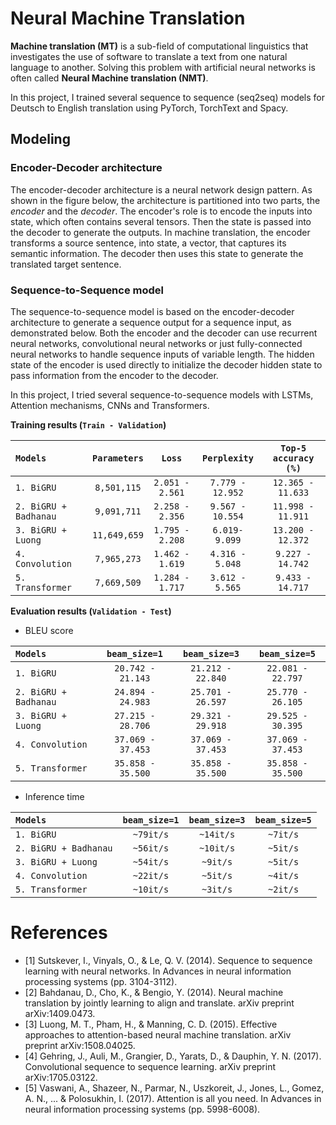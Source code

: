 # Neural Machine Translation

**Machine translation (MT)** is a sub-field of computational linguistics that investigates the use of software to translate a text from one natural language to another. Solving this problem with artificial neural networks is often called **Neural Machine translation (NMT)**.

In this project, I trained several sequence to sequence (seq2seq) models for Deutsch to English translation using PyTorch, TorchText and Spacy.

## Modeling

### Encoder-Decoder architecture

The encoder-decoder architecture is a neural network design pattern. As shown in the figure below, the architecture is partitioned into two parts, the *encoder* and the *decoder*. The encoder's role is to encode the inputs into state, which often contains several tensors. Then the state is passed into the decoder to generate the outputs. In machine translation, the encoder transforms a source sentence, into state, a vector, that captures its semantic information. The decoder then uses this state to generate the translated target sentence.

### Sequence-to-Sequence model

The sequence-to-sequence model is based on the encoder-decoder architecture to generate a sequence output for a sequence input, as demonstrated below. Both the encoder and the decoder can use recurrent neural networks, convolutional neural networks or just fully-connected neural networks to handle sequence inputs of variable length. The hidden state of the encoder is used directly to initialize the decoder hidden state to pass information from the encoder to the decoder.

In this project, I tried several sequence-to-sequence models with LSTMs, Attention mechanisms, CNNs and Transformers.

**Training results (`Train - Validation`)**

| `Models`              | `Parameters` | `Loss`           | `Perplexity`     | `Top-5 accuracy (%)` |
|:----------------------|:------------:|:----------------:|:----------------:|:--------------------:|
| `1. BiGRU`            | `8,501,115`  | `2.051 - 2.561`  | `7.779 - 12.952` | `12.365 - 11.633`    |
| `2. BiGRU + Badhanau` | `9,091,711`  | `2.258 - 2.356`  | `9.567 - 10.554` | `11.998 - 11.911`    |
| `3. BiGRU + Luong`    | `11,649,659` | `1.795 - 2.208`  | `6.019- 9.099`   | `13.200 - 12.372`    |
| `4. Convolution`      | `7,965,273`  | `1.462 - 1.619`  | `4.316 - 5.048`  | `9.227 - 14.742`     |
| `5. Transformer`      | `7,669,509`  | `1.284 - 1.717`  | `3.612 - 5.565`  | `9.433 - 14.717`     |

**Evaluation results (`Validation - Test`)**

- BLEU score

| `Models`              | `beam_size=1`     | `beam_size=3`     | `beam_size=5`     |
|:----------------------|:-----------------:|:-----------------:|:-----------------:|
| `1. BiGRU`            | `20.742 - 21.143` | `21.212 - 22.840` | `22.081 - 22.797` |
| `2. BiGRU + Badhanau` | `24.894 - 24.983` | `25.701 - 26.597` | `25.770 - 26.105` |
| `3. BiGRU + Luong`    | `27.215 - 28.706` | `29.321 - 29.918` | `29.525 - 30.395` |
| `4. Convolution`      | `37.069 - 37.453` | `37.069 - 37.453` | `37.069 - 37.453` |
| `5. Transformer`      | `35.858 - 35.500` | `35.858 - 35.500` | `35.858 - 35.500` |

- Inference time

| `Models`              | `beam_size=1` | `beam_size=3` | `beam_size=5` |
|:----------------------|:-------------:|:-------------:|:-------------:|
| `1. BiGRU`            | `~79it/s`     | `~14it/s`     | `~7it/s`      |
| `2. BiGRU + Badhanau` | `~56it/s`     | `~10it/s`     | `~5it/s`      |
| `3. BiGRU + Luong`    | `~54it/s`     | `~9it/s`      | `~5it/s`      |
| `4. Convolution`      | `~22it/s`     | `~5it/s`      | `~4it/s`      |
| `5. Transformer`      | `~10it/s`     | `~3it/s`      | `~2it/s`      |

# References

- [1] Sutskever, I., Vinyals, O., & Le, Q. V. (2014). Sequence to sequence learning with neural networks. In Advances in neural information processing systems (pp. 3104-3112).
- [2] Bahdanau, D., Cho, K., & Bengio, Y. (2014). Neural machine translation by jointly learning to align and translate. arXiv preprint arXiv:1409.0473.
- [3] Luong, M. T., Pham, H., & Manning, C. D. (2015). Effective approaches to attention-based neural machine translation. arXiv preprint arXiv:1508.04025.
- [4] Gehring, J., Auli, M., Grangier, D., Yarats, D., & Dauphin, Y. N. (2017). Convolutional sequence to sequence learning. arXiv preprint arXiv:1705.03122.
- [5] Vaswani, A., Shazeer, N., Parmar, N., Uszkoreit, J., Jones, L., Gomez, A. N., ... & Polosukhin, I. (2017). Attention is all you need. In Advances in neural information processing systems (pp. 5998-6008).


